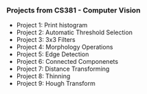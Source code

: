### Projects from CS381 - Computer Vision
* Project 1: Print histogram
* Project 2: Automatic Threshold Selection
* Project 3: 3x3 Filters
* Project 4: Morphology Operations
* Project 5: Edge Detection
* Project 6: Connected Componenets 
* Project 7: Distance Transforming
* Project 8: Thinning
* Project 9: Hough Transform
